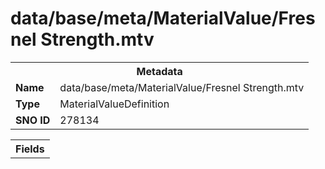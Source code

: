 <h1>data/base/meta/MaterialValue/Fresnel Strength.mtv</h1><table><tr><th colspan="100%">Metadata</th></tr><tr><td><b>Name</b></td><td>data/base/meta/MaterialValue/Fresnel Strength.mtv</td></tr><tr><td><b>Type</b></td><td>MaterialValueDefinition</td></tr><tr><td><b>SNO ID</b></td><td>278134</td></tr></table>

<table><tr><th colspan="100%">Fields</th></tr></table>

